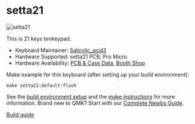 # setta21

![setta21](https://cdn-ak.f.st-hatena.com/images/fotolife/S/Salicylic_acid3/20190315/20190315022018.jpg)

This is 21 keys tenkeypad. 

* Keyboard Maintainer: [Salicylic_acid3](https://github.com/Salicylic-acid3)
* Hardware Supported: setta21 PCB, Pro Micro
* Hardware Availability: [PCB & Case Data](https://github.com/Salicylic-acid3/PCB_Data), [Booth Shop](https://salicylic-acid3.booth.pm/items/1271667)

Make example for this keyboard (after setting up your build environment):

    make setta21:default:flash

See the [build environment setup](https://docs.qmk.fm/#/getting_started_build_tools) and the [make instructions](https://docs.qmk.fm/#/getting_started_make_guide) for more information. Brand new to QMK? Start with our [Complete Newbs Guide](https://docs.qmk.fm/#/newbs).

[Build guide](https://salicylic-acid3.hatenablog.com/entry/setta21-build-guide) 
